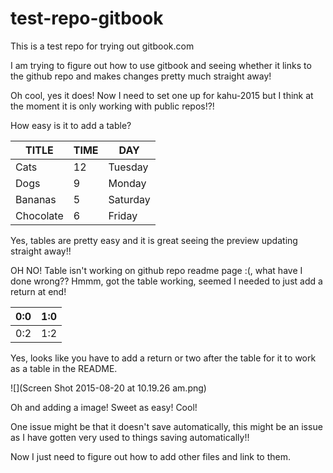 # test-repo-gitbook
This is a test repo for trying out gitbook.com

I am trying to figure out how to use gitbook and seeing whether it links to the github repo and makes changes pretty much straight away!

Oh cool, yes it does! Now I need to set one up for kahu-2015 but I think at the moment it is only working with public repos!?!

How easy is it to add a table?

| TITLE | TIME | DAY |
| ------ | ------ | ------ |
| Cats  | 12 | Tuesday |
| Dogs  | 9 | Monday |
| Bananas  | 5 | Saturday |
| Chocolate  | 6 | Friday |


Yes, tables are pretty easy and it is great seeing the preview updating straight away!!

OH NO! Table isn't working on github repo readme page :(, what have I done wrong??
Hmmm, got the table working, seemed I needed to just add a return at end!

| 0:0 | 1:0 |
| --- | --- |
| 0:2 | 1:2 |

Yes, looks like you have to add a return or two after the table for it to work as a table in the README.





![](Screen Shot 2015-08-20 at 10.19.26 am.png)

Oh and adding a image! Sweet as easy! Cool!

One issue might be that it doesn't save automatically, this might be an issue as I have gotten very used to things saving automatically!!

Now I just need to figure out how to add other files and link to them.




